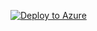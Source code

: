 [![Deploy to Azure](https://aka.ms/deploytoazurebutton)](https%3A%2F%2Fraw.githubusercontent.com%2FIT-sure%2FAzure-Templates%2Fmain%2Fcmcs-vm%2Fcmcs-4.6-vm-deployment.json%2FcreateUIDefinitionUri%2Fhttps%3A%2F%2Fraw.githubusercontent.com%2FIT-sure%2FAzure-Templates%2Fmain%2Fcmcs-vm%2FCreateUIDef.json)
